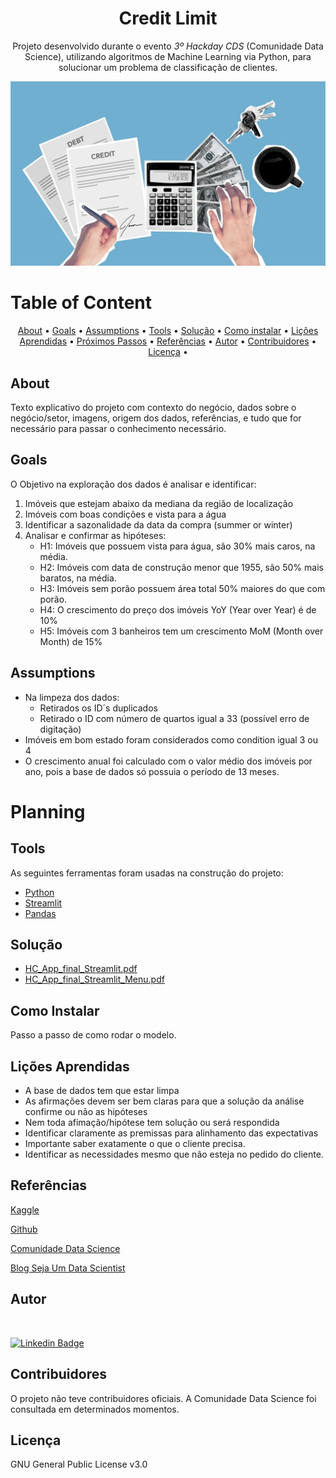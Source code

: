 <h1 align="center">Credit Limit</h1>

<p align="center">Projeto desenvolvido durante o evento <em>3º Hackday CDS</em> (Comunidade Data Science), utilizando algoritmos de Machine Learning via Python, para solucionar um problema de classificação de clientes.</p>

![Getting Started](img/credit_img_readme.jpg)

Table of Content
=================
<p align="center">
 <a href="#about">About</a> •
 <a href="#goals">Goals</a> •
 <a href="#assumptions">Assumptions</a> •
 <a href="#tools">Tools</a> • 
 <a href="#solução">Solução</a> • 
 <a href="#utilizacao">Como instalar</a> • 
 <a href="#Lições_Aprendidas">Lições Aprendidas</a> • 
 <a href="#proximos_passos">Próximos Passos</a> • 
 <a href="#referências">Referências</a> • 
 <a href="#autor">Autor</a> • 
 <a href="#contribuidores">Contribuidores</a>  • 
 <a href="#licenc-a">Licença</a> • 
</p>

## About 

Texto explicativo do projeto com contexto do negócio, dados sobre o negócio/setor, imagens, origem dos dados, referências, e tudo que for necessário para passar o conhecimento necessário. 




## Goals
O Objetivo na exploração dos dados é analisar e identificar:

 1. Imóveis que estejam abaixo da mediana da região de localização
 2. Imóveis com boas condições e vista para a água
 3. Identificar a sazonalidade da data da compra (summer or winter)
 4. Analisar e confirmar as hipóteses:
    - H1: Imóveis que possuem vista para água, são 30% mais caros, na média.
    - H2: Imóveis com data de construção menor que 1955, são 50% mais baratos, na média.
    - H3: Imóveis sem porão possuem área total 50% maiores do que com porão.
    - H4: O crescimento do preço dos imóveis YoY (Year over Year) é de 10%
    - H5: Imóveis com 3 banheiros tem um crescimento MoM (Month over Month) de 15%


## Assumptions

- Na limpeza dos dados:
   - Retirados os ID´s duplicados
   - Retirado o ID com número de quartos igual a 33 (possível erro de digitação)  
- Imóveis em bom estado foram considerados como condition igual 3 ou 4
- O crescimento anual foi calculado com o valor médio dos imóveis por ano, pois a base de dados só possuia o período de 13 meses.

# Planning
## Tools

As seguintes ferramentas foram usadas na construção do projeto:

- [Python](https://www.python.org/)
- [Streamlit](https://streamlit.io/)
- [Pandas](https://pandas.pydata.org/)

## Solução

- [HC_App_final_Streamlit.pdf](https://github.com/mbouhid/project_house_rocket/blob/main/hc_app_final_Streamlit.pdf)
- [HC_App_final_Streamlit_Menu.pdf](https://github.com/mbouhid/project_house_rocket/blob/main/hc_app_final_Streamlit_Menu.pdf)

## Como Instalar

Passo a passo de como rodar o modelo.

## Lições Aprendidas

- A base de dados tem que estar limpa
- As afirmações devem ser bem claras para que a solução da análise confirme ou não as hipóteses
- Nem toda afimação/hipótese tem solução ou será respondida
- Identificar claramente as premissas para alinhamento das expectativas
- Importante saber exatamente o que o cliente precisa.
- Identificar as necessidades mesmo que não esteja no pedido do cliente.


## Referências

[Kaggle](https://www.kaggle.com/)

[Github](https://github.com/)

[Comunidade Data Science](https://www.comunidadedatascience.com/)

[Blog Seja Um Data Scientist](https://medium.com/@meigarom/os-5-projetos-de-data-science-que-far%C3%A1-o-recrutador-olhar-para-voc%C3%AA-c32c67c17cc9)


## Autor

<img style="border-radius: 50%;" src="https://avatars.githubusercontent.com/u/41192466?v=4" width="100px;" alt=""/>

[![Linkedin Badge](https://img.shields.io/badge/-MarcioBouhid-blue?style=flat-square&logo=Linkedin&logoColor=white&link=https://www.linkedin.com/in/marciobouhid/)](https://www.linkedin.com/in/marciobouhid/) 


## Contribuidores

O projeto não teve contribuidores oficiais. A Comunidade Data Science foi consultada em determinados momentos.


## Licença

GNU General Public License v3.0

